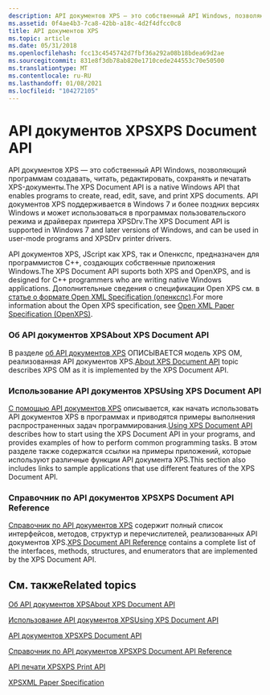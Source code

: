 ```yaml
---
description: API документов XPS — это собственный API Windows, позволяющий программам создавать, читать, редактировать, сохранять и печатать XPS-документы.
ms.assetid: 0f4ae4b3-7ca8-42bb-a18c-4d2f4dfcc0c8
title: API документов XPS
ms.topic: article
ms.date: 05/31/2018
ms.openlocfilehash: fcc13c4545742d7fbf36a292a08b18bdea69d2ae
ms.sourcegitcommit: 831e8f3db78ab820e1710cede244553c70e50500
ms.translationtype: MT
ms.contentlocale: ru-RU
ms.lasthandoff: 01/08/2021
ms.locfileid: "104272105"
---
```

# <a name="xps-document-api"></a><span data-ttu-id="7fda3-103">API документов XPS</span><span class="sxs-lookup"><span data-stu-id="7fda3-103">XPS Document API</span></span>

<span data-ttu-id="7fda3-104">API документов XPS — это собственный API Windows, позволяющий программам создавать, читать, редактировать, сохранять и печатать XPS-документы.</span><span class="sxs-lookup"><span data-stu-id="7fda3-104">The XPS Document API is a native Windows API that enables programs to create, read, edit, save, and print XPS documents.</span></span> <span data-ttu-id="7fda3-105">API документов XPS поддерживается в Windows 7 и более поздних версиях Windows и может использоваться в программах пользовательского режима и драйверах принтера XPSDrv.</span><span class="sxs-lookup"><span data-stu-id="7fda3-105">The XPS Document API is supported in Windows 7 and later versions of Windows, and can be used in user-mode programs and XPSDrv printer drivers.</span></span>

<span data-ttu-id="7fda3-106">API документов XPS, JScript как XPS, так и Опенкспс, предназначен для программистов C++, создающих собственные приложения Windows.</span><span class="sxs-lookup"><span data-stu-id="7fda3-106">The XPS Document API suports both XPS and OpenXPS, and is designed for C++ programmers who are writing native Windows applications.</span></span> <span data-ttu-id="7fda3-107">Дополнительные сведения о спецификации Open XPS см. в [статье о формате Open XML Specification (опенкспс)](https://www.ecma-international.org/publications/standards/Ecma-388.htm).</span><span class="sxs-lookup"><span data-stu-id="7fda3-107">For more information about the Open XPS specification, see [Open XML Paper Specification (OpenXPS)](https://www.ecma-international.org/publications/standards/Ecma-388.htm).</span></span>

### <a name="about-xps-document-api"></a><span data-ttu-id="7fda3-108">Об API документов XPS</span><span class="sxs-lookup"><span data-stu-id="7fda3-108">About XPS Document API</span></span>

<span data-ttu-id="7fda3-109">В разделе [об API документов XPS](about-xps-document-api.md) ОПИСЫВАЕТСЯ модель XPS OM, реализованная API документов XPS.</span><span class="sxs-lookup"><span data-stu-id="7fda3-109">[About XPS Document API](about-xps-document-api.md) topic describes XPS OM as it is implemented by the XPS Document API.</span></span>

### <a name="using-xps-document-api"></a><span data-ttu-id="7fda3-110">Использование API документов XPS</span><span class="sxs-lookup"><span data-stu-id="7fda3-110">Using XPS Document API</span></span>

<span data-ttu-id="7fda3-111">[С помощью API документов XPS](using-xps-document-api.md) описывается, как начать использовать API документов XPS в программах и приводятся примеры выполнения распространенных задач программирования.</span><span class="sxs-lookup"><span data-stu-id="7fda3-111">[Using XPS Document API](using-xps-document-api.md) describes how to start using the XPS Document API in your programs, and provides examples of how to perform common programming tasks.</span></span> <span data-ttu-id="7fda3-112">В этом разделе также содержатся ссылки на примеры приложений, которые используют различные функции API документа XPS.</span><span class="sxs-lookup"><span data-stu-id="7fda3-112">This section also includes links to sample applications that use different features of the XPS Document API.</span></span>

### <a name="xps-document-api-reference"></a><span data-ttu-id="7fda3-113">Справочник по API документов XPS</span><span class="sxs-lookup"><span data-stu-id="7fda3-113">XPS Document API Reference</span></span>

<span data-ttu-id="7fda3-114">[Справочник по API документов XPS](xps-programming-reference.md) содержит полный список интерфейсов, методов, структур и перечислителей, реализованных API документов XPS.</span><span class="sxs-lookup"><span data-stu-id="7fda3-114">[XPS Document API Reference](xps-programming-reference.md) contains a complete list of the interfaces, methods, structures, and enumerators that are implemented by the XPS Document API.</span></span>

## <a name="related-topics"></a><span data-ttu-id="7fda3-115">См. также</span><span class="sxs-lookup"><span data-stu-id="7fda3-115">Related topics</span></span>

<dl> <dt>

[<span data-ttu-id="7fda3-116">Об API документов XPS</span><span class="sxs-lookup"><span data-stu-id="7fda3-116">About XPS Document API</span></span>](about-xps-document-api.md)
</dt> <dt>

[<span data-ttu-id="7fda3-117">Использование API документов XPS</span><span class="sxs-lookup"><span data-stu-id="7fda3-117">Using XPS Document API</span></span>](using-xps-document-api.md)
</dt> <dt>

[<span data-ttu-id="7fda3-118">API документов XPS</span><span class="sxs-lookup"><span data-stu-id="7fda3-118">XPS Document API</span></span>](documents-xps.md)
</dt> <dt>

[<span data-ttu-id="7fda3-119">Справочник по API документов XPS</span><span class="sxs-lookup"><span data-stu-id="7fda3-119">XPS Document API Reference</span></span>](xps-programming-reference.md)
</dt> <dt>

[<span data-ttu-id="7fda3-120">API печати XPS</span><span class="sxs-lookup"><span data-stu-id="7fda3-120">XPS Print API</span></span>](./printing-with-the-xpsprint-api.md)
</dt> <dt>

[<span data-ttu-id="7fda3-121">XPS</span><span class="sxs-lookup"><span data-stu-id="7fda3-121">XML Paper Specification</span></span>](https://www.ecma-international.org/activities/XML%20Paper%20Specification/XPS%20Standard%20WD%201.6.pdf)
</dt> </dl>

 

 

